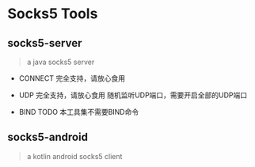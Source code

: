 # Socks5 Tools


## socks5-server

> a java socks5 server

- CONNECT 完全支持，请放心食用

- UDP 完全支持，请放心食用 随机监听UDP端口，需要开启全部的UDP端口

- BIND TODO  本工具集不需要BIND命令


## socks5-android
> a kotlin android socks5 client


